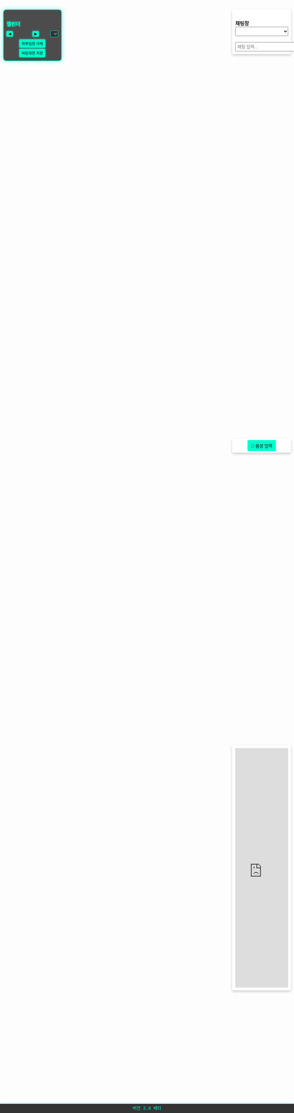 <!DOCTYPE html>
<html lang="ko">
<head>
  <meta charset="UTF-8" />
  <meta name="viewport" content="width=device-width, initial-scale=1.0"/>
  <title>3D 캐릭터 HUD, 캘린더, 음성 채팅 & 말풍선</title>
  <style>
    * { margin: 0; padding: 0; box-sizing: border-box; }
    html, body { height: 100%; font-family: 'Courier New', monospace; overflow: hidden; }
    #right-hud { position: fixed; top: 10%; right: 1%; width: 20%; padding: 1%; background: rgba(255,255,255,0.8); border-radius: 5px; box-shadow: 0 4px 8px rgba(0,0,0,0.2); z-index: 20; }
    #region-select { width: 100%; padding: 5px; font-size: 14px; margin-bottom: 10px; }
    #chat-log { display: none; height: 100px; overflow-y: scroll; border: 1px solid #ccc; padding: 5px; margin-top: 10px; border-radius: 3px; background: #fff; }
    #chat-input-area { display: flex; margin-top: 10px; }
    #chat-input { flex: 1; padding: 5px; font-size: 14px; }
    #hud-6 { position: fixed; top: 45%; right: 1%; width: 20%; padding: 5px; background: rgba(255,255,255,0.95); border-radius: 5px; box-shadow: 0 4px 8px rgba(0,0,0,0.2); z-index: 25; text-align: center; }
    #hud-6 button { padding: 8px 12px; font-size: 14px; border: none; border-radius: 4px; background: #00ffcc; color: #000; cursor: pointer; transition: background 0.3s; }
    #hud-6 button:hover { background: #00cc99; }
    #left-hud { position: fixed; top: 10%; left: 1%; width: 20%; padding: 1%; background: rgba(0, 0, 0, 0.7); border: 2px solid #00ffcc; border-radius: 10px; box-shadow: 0 0 15px rgba(0,255,204,0.5); z-index: 20; max-height: 80vh; overflow-y: auto; color: #00ffcc; }
    #left-hud h3 { margin-bottom: 5px; text-shadow: 0 0 5px #00ffcc; }
    #calendar-container { margin-top: 10px; }
    #calendar-header { display: flex; align-items: center; justify-content: space-between; margin-bottom: 5px; }
    #calendar-header button { padding: 2px 6px; font-size: 12px; cursor: pointer; background: #00ffcc; color: #000; border: none; border-radius: 3px; box-shadow: 0 0 5px #00ffcc; transition: all 0.3s; }
    #calendar-header button:hover { background: #00cc99; box-shadow: 0 0 10px #00ffcc; }
    #month-year-label { font-weight: bold; font-size: 14px; text-shadow: 0 0 5px #00ffcc; }
    #year-select { font-size: 12px; padding: 2px; margin-left: 5px; background: #333; color: #00ffcc; border: 1px solid #00ffcc; border-radius: 3px; }
    #calendar-actions { margin-top: 5px; text-align: center; }
    #calendar-actions button { margin: 2px; padding: 5px 8px; font-size: 12px; cursor: pointer; background: #00ffcc; color: #000; border: none; border-radius: 3px; box-shadow: 0 0 5px #00ffcc; transition: all 0.3s; }
    #calendar-actions button:hover { background: #00cc99; box-shadow: 0 0 10px #00ffcc; }
    #calendar-grid { display: grid; grid-template-columns: repeat(7, 1fr); gap: 2px; }
    #calendar-grid div { background: rgba(255,255,255,0.1); border: 1px solid #00ffcc; border-radius: 4px; min-height: 25px; font-size: 10px; padding: 2px; position: relative; cursor: pointer; transition: all 0.3s; }
    #calendar-grid div:hover { background: rgba(0,255,204,0.3); box-shadow: 0 0 5px #00ffcc; }
    .day-number { position: absolute; top: 2px; left: 2px; font-weight: bold; font-size: 10px; color: #00ffcc; text-shadow: 0 0 3px #00ffcc; }
    .event { margin-top: 14px; font-size: 8px; color: #00ffcc; overflow: hidden; text-overflow: ellipsis; white-space: nowrap; text-shadow: 0 0 3px #00ffcc; }
    #hud-7 { position: fixed; bottom: 0; left: 0; width: 100%; height: 30px; background: rgba(0, 0, 0, 0.8); color: #00ffcc; text-align: center; line-height: 30px; font-size: 14px; z-index: 50; box-shadow: 0 -2px 5px rgba(0,255,204,0.3); }
    #canvas { position: fixed; top: 0; left: 0; width: 100%; height: 100%; z-index: 1; display: block; }
    #speech-bubble { position: fixed; background: white; padding: 5px 10px; border-radius: 10px; font-size: 12px; display: none; z-index: 30; white-space: pre-line; pointer-events: none; box-shadow: 0 2px 5px rgba(0,0,0,0.2); }
    #hud-3 { position: fixed; top: 70%; right: 1%; width: 20%; height: 20%; padding: 1%; background: rgba(255,255,255,0.9); border-radius: 5px; box-shadow: 0 4px 8px rgba(0,0,0,0.2); z-index: 20; overflow: hidden; }
    @media (max-width: 480px) { #right-hud, #left-hud, #hud-3, #hud-6 { width: 90%; left: 5%; right: 5%; top: 5%; } }
  </style>
  <script src="https://cdnjs.cloudflare.com/ajax/libs/three.js/r134/three.min.js"></script>
  <script>
    /* 전역 키워드 객체 */
    const KEYWORDS = {
      greetings: ["안녕", "안녕하세요", "안녕 하세", "안녕하시오", "안녕한갑네"],
      sleep: ["잘자", "좋은꿈", "좋은 꿈", "잘자요", "잘자시게", "잘자리요", "잘자라니께"],
      youtube: ["유튜브", "유트브", "유튜브알려줘", "유튭", "유튜브랑", "유튜브나와줘"],
      twitter: ["트위터", "트위터 보여주게", "트위터 틔위터검색", "트위터보여", "트위터보여줘봐"],
      naver: ["네이버", "네이버 보여줘", "네이버 보여주게", "네이버 검색"],
      weather: ["날씨알려줘", "날씨알려주게", "날씨좀알려줘", "날씨 알려줘", "날씨 좀 알려줘", "날씨 어때", "날씨 맑아"],
      calendar: ["일정 알려줐"],
      time: ["시간 알려줘"],
      map: ["지도 보여줘", "교통정보"],
      delete: ["하루일정 삭제", "하루일과 삭제해줘", "하루일과", "하루일저", "하루 일관"],
      instagram: ["인스타", "인스타 보여줘", "인스타 나오게", "인스타 검색", "인스타그램"]
    };

    /* 전역 변수 */
    document.addEventListener("contextmenu", event => event.preventDefault());
    let blockUntil = 0;
    let currentCity = "서울";
    let currentWeather = "";
    const weatherKey = "2caa7fa4a66f2f8d150f1da93d306261";
    const regionMap = {
      "서울": "Seoul", "인천": "Incheon", "수원": "Suwon", "고양": "Goyang", "성남": "Seongnam",
      "용인": "Yongin", "부천": "Bucheon", "안양": "Anyang", "의정부": "Uijeongbu", "광명": "Gwangmyeong",
      "안산": "Ansan", "파주": "Paju", "부산": "Busan", "대구": "Daegu", "광주": "Gwangju",
      "대전": "Daejeon", "울산": "Ulsan", "제주": "Jeju", "전주": "Jeonju", "청주": "Cheongju",
      "포항": "Pohang", "여수": "Yeosu", "김해": "Gimhae"
    };
    const regionList = Object.keys(regionMap);

    document.addEventListener("copy", function(e) {
      e.preventDefault();
      let selectedText = window.getSelection().toString();
      selectedText = selectedText.replace(/2caa7fa4a66f2f8d150f1da93d306261/g, "HIDDEN");
      e.clipboardData.setData("text/plain", selectedText);
      if (Date.now() < blockUntil) return;
      blockUntil = Date.now() + 3600000;
      showSpeechBubbleInChunks("1시간동안 차단됩니다.");
    });

    /* 기억 학습 데이터 저장소 */
    const memoryStorage = {
      save: function(key, value) { localStorage.setItem(key, JSON.stringify(value)); },
      load: function(key) { const data = localStorage.getItem(key); return data ? JSON.parse(data) : null; }
    };

    /* 감정 분석 및 동적 응답 생성 */
    const sentimentAnalysis = {
      positive: {
        keywords: ["좋아", "행복", "기쁘", "즐거", "최고", "신나", "감사", "만족", "뿌듯", "자랑", "성공", "흥미", "사랑", "기대", "희망"],
        subjects: ["오늘 날씨가", "주인님 기분이", "지금 분위기가", "최근 일정이", "요즘 관심사가"],
        adjectives: ["매우 좋은", "활기찬", "매우 흥미로운", "기분 좋은", "즐거운", "특별한", "흥미진진한", "기대되는", "신나는", "행복한"],
        endings: ["것 같아요!", "느낌이에요.", "상태이신 것 같네요.", "모습이에요!", "기분이 들어요!"]
      },
      negative: {
        keywords: ["슬프", "우울", "짜증", "화나", "피곤", "실망", "걱정", "불안", "힘들", "지치", "고민", "후회", "미안", "아프", "괴롭"],
        subjects: ["오늘 날씨가", "주인님 기분이", "지금 분위기가", "최근 일정이", "요즘 건강 상태가"],
        adjectives: ["조금 피곤한", "다소 우울한 BLOK", "상당히 복잡한", "약간 긴장된", "놀라운"],
        endings: ["상황입니다.", "분위기네요.", "상태입니다!", "시기인 것 같아요.", "하루예요."]
      },
      neutral: {
        keywords: ["뭐해", "무엇을", "오늘", "지금", "어떻게", "어떤", "무슨", "왜", "누구", "어디"],
        subjects: ["오늘 날씨가", "지금 분위기가", "요즘 관심사가", "생활 리듬이", "음악 취향이"],
        adjectives: ["안정된", "새로운", "평온한", "편안한", "신기한", "색다른", "감성적인", "낭만적인", "여유로운", "유익한"],
        endings: ["분위기가 느껴져요.", "시간이에요!", "타이밍이 좋네요.", "순간이네요!", "하루를 보내고 계시네요."]
      }
    };

    /* 동적 응답 생성 함수 */
    const activeSpeech = (sentiment) => {
      const { subjects, adjectives, endings } = sentimentAnalysis[sentiment];
      const randomChoice = arr => arr[Math.floor(Math.random() * arr.length)];
      return `${randomChoice(subjects)} ${randomChoice(adjectives)} ${randomChoice(endings)}`;
    };

    /* NLP 처리 함수 */
    function processNLP(input) {
      const lowerInput = input.toLowerCase();
      let detectedSentiment = null;

      for (let sentiment in sentimentAnalysis) {
        if (sentimentAnalysis[sentiment].keywords.some(keyword => lowerInput.includes(keyword))) {
          detectedSentiment = sentiment;
          break;
        }
      }

      if (detectedSentiment) {
        return activeSpeech(detectedSentiment);
      }
      return null; // 감정이 감지되지 않으면 기본 로직으로 넘어감
    }

    /* 음성 출력 함수 */
    function speakText(text) {
      const utterance = new SpeechSynthesisUtterance(text);
      utterance.lang = "ko-KR";
      utterance.volume = 1;
      utterance.rate = 1;
      utterance.pitch = 1;
      window.speechSynthesis.speak(utterance);
    }

    /* 캘린더 및 파일 저장 함수들 */
    function saveFile() {
      const content = "파일 저장 완료";
      const filename = "saved_file.txt";
      const blob = new Blob([content], { type: "text/plain;charset=utf-8" });
      const link = document.createElement("a");
      link.href = URL.createObjectURL(blob);
      link.download = filename;
      document.body.appendChild(link);
      link.click();
      document.body.removeChild(link);
    }

    function saveCalendar() {
      const daysInMonth = new Date(currentYear, currentMonth + 1, 0).getDate();
      const calendarData = {};
      for (let d = 1; d <= daysInMonth; d++) {
        const eventDiv = document.getElementById(`event-${currentYear}-${currentMonth + 1}-${d}`);
        if (eventDiv && eventDiv.textContent.trim() !== "") {
          calendarData[`${currentYear}-${currentMonth + 1}-${d}`] = eventDiv.textContent;
        }
      }
      const dataStr = "data:text/json;charset=utf-8," + encodeURIComponent(JSON.stringify(calendarData, null, 2));
      const dlAnchorElem = document.createElement("a");
      dlAnchorElem.setAttribute("href", dataStr);
      dlAnchorElem.setAttribute("download", "calendar_events.json");
      dlAnchorElem.style.display = "none";
      document.body.appendChild(dlAnchorElem);
      dlAnchorElem.click();
      document.body.removeChild(dlAnchorElem);
    }

    function deleteCalendarEvent(day) {
      const eventDiv = document.getElementById(`event-${currentYear}-${currentMonth + 1}-${day}`);
      if (eventDiv) {
        eventDiv.textContent = "";
        const calendarData = JSON.parse(localStorage.getItem("calendarEvents") || "{}");
        delete calendarData[`${currentYear}-${currentMonth + 1}-${day}`];
        localStorage.setItem("calendarEvents", JSON.stringify(calendarData));
        return `${currentYear}-${currentMonth + 1}-${day} 일정이 삭제되었습니다.`;
      } else {
        return "해당 날짜에 일정이 없습니다.";
      }
    }

    function getCalendarEvents(dateStr = null) {
      const calendarData = JSON.parse(localStorage.getItem("calendarEvents") || "{}");
      if (!Object.keys(calendarData).length) {
        return "저장된 일정이 없습니다. 먼저 캘린더를 저장해주세요.";
      }
      if (dateStr) {
        if (calendarData[dateStr]) {
          return `${dateStr}의 일정: ${calendarData[dateStr]}`;
        } else {
          return `${dateStr}에는 일정이 없습니다.`;
        }
      } else {
        const currentMonthStr = `${currentYear}-${currentMonth + 1}`;
        let events = [];
        for (let key in calendarData) {
          if (key.startsWith(currentMonthStr)) {
            events.push(`${key}: ${calendarData[key]}`);
          }
        }
        if (events.length) {
          return `현재 월(${currentMonthStr})의 일정:\n${events.join("\n")}`;
        } else {
          return `현재 월(${currentMonthStr})에는 일정이 없습니다.`;
        }
      }
    }

    function updateMap() {
      const englishCity = regionMap[currentCity] || "Seoul";
      document.getElementById("map-iframe").src = `https://www.google.com/maps?q=${encodeURIComponent(englishCity)}&output=embed`;
    }

    async function getWeather() {
      try {
        const englishCity = regionMap[currentCity] || "Seoul";
        const url = `https://api.openweathermap.org/data/2.5/weather?q=${encodeURIComponent(englishCity)}&appid=${weatherKey}&units=metric&lang=kr`;
        const res = await fetch(url);
        if (!res.ok) throw new Error("날씨 API 호출 실패");
        const data = await res.json();
        currentWeather = data.weather[0].description;
        const message = `오늘 ${currentCity}의 날씨는 ${data.weather[0].description}이고, 기온은 ${data.main.temp}°C입니다.`;
        return { message };
      } catch (error) {
        console.error(error);
        currentWeather = "";
        return { message: "날씨 정보를 가져오는데 실패했습니다." };
      }
    }

    function updateWeatherEffects() {
      if (!currentWeather) return;
      if (currentWeather.includes("비") || currentWeather.includes("소나기")) {
        rainGroup.visible = true;
        cloudRainGroup.visible = true;
      } else {
        rainGroup.visible = false;
        cloudRainGroup.visible = false;
      }
      if (currentWeather.includes("구름") || currentWeather.includes("흐림")) {
        houseCloudGroup.visible = true;
      } else {
        houseCloudGroup.visible = false;
      }
    }

    function updateLightning() {
      if (currentWeather.includes("번개") || currentWeather.includes("뇌우")) {
        if (Math.random() < 0.001) {
          lightningLight.intensity = 5;
          setTimeout(() => { lightningLight.intensity = 0; }, 100);
        }
      }
    }

    async function updateWeatherAndEffects(sendMessage = true) {
      const weatherData = await getWeather();
      if (sendMessage) {
        showSpeechBubbleInChunks(weatherData.message);
      }
      updateWeatherEffects();
    }

    function changeRegion(value) {
      currentCity = value;
      updateMap();
      updateWeatherAndEffects();
      const englishCity = regionMap[currentCity] || "Seoul";
      const message = `지역이 ${currentCity} (${englishCity})로 변경되었습니다.`;
      showSpeechBubbleInChunks(message);
    }

    function startSpeechRecognition() {
      if (!('webkitSpeechRecognition' in window)) {
        alert("이 브라우저는 음성 인식을 지원하지 않습니다.");
        return;
      }
      const recognition = new webkitSpeechRecognition();
      recognition.lang = "ko-KR";
      recognition.interimResults = false;
      recognition.maxAlternatives = 1;
      recognition.start();
      recognition.onresult = function(event) {
        const transcript = event.results[0][0].transcript.trim();
        document.getElementById("chat-input").value = transcript;
        sendChat();
      };
      recognition.onerror = function(event) {
        console.error("음성 인식 오류:", event.error);
      };
    }

    async function sendChat() {
      const inputEl = document.getElementById("chat-input");
      const input = inputEl.value.trim();
      if (Date.now() < blockUntil) {
        showSpeechBubbleInChunks("1시간동안 차단됩니다.");
        inputEl.value = "";
        return;
      }
      if (!input) return;
      let response = "";
      const lowerInput = input.toLowerCase();

      // NLP 처리 먼저 시도
      const nlpResponse = processNLP(input);
      if (nlpResponse) {
        response = nlpResponse;
      }

      // 기존 로직 (NLP에서 응답이 없을 경우)
      if (!response) {
        if (lowerInput.includes("파일 저장해줘") || lowerInput.includes("캘린더 저장해줘")) {
          saveCalendar();
          speakText("캘린더를 저장했습니다.");
          inputEl.value = "";
          return;
        }
        if (lowerInput.startsWith("지역 ")) {
          const newCity = lowerInput.replace("지역", "").trim();
          if (newCity) {
            if (regionList.includes(newCity)) {
              currentCity = newCity;
              document.getElementById("region-select").value = newCity;
              response = `좋아요, 지역을 ${newCity}(으)로 변경할게요!`;
              updateMap();
              await updateWeatherAndEffects();
            } else {
              response = "죄송해요, 그 지역은 지원하지 않아요. 드롭다운 메뉴에서 선택해주세요.";
            }
          } else {
            response = "변경할 지역을 입력해 주세요.";
          }
        } else if (regionList.includes(input)) {
          currentCity = input;
          document.getElementById("region-select").value = input;
          response = `좋아요, 지역을 ${input}(으)로 변경할게요!`;
          updateMap();
          await updateWeatherAndEffects();
        }
        if (!response && KEYWORDS.delete.some(keyword => lowerInput.includes(keyword))) {
          const dayStr = prompt("삭제할 하루일정의 날짜(일)를 입력하세요 (예: 15):");
          if (dayStr) {
            const dayNum = parseInt(dayStr);
            response = deleteCalendarEvent(dayNum);
          } else {
            response = "삭제할 날짜를 입력하지 않으셨습니다.";
          }
        }
        if (!response && KEYWORDS.youtube.some(keyword => lowerInput.includes(keyword))) {
          response = "유튜브를 보여드릴게요! 잠시만 기다려 주세요.";
          showSpeechBubbleInChunks(response);
          setTimeout(() => {
            document.getElementById("map-iframe").src = "https://www.youtube.com/embed/";
          }, 2000);
          inputEl.value = "";
          return;
        }
        if (!response && KEYWORDS.twitter.some(keyword => lowerInput.includes(keyword))) {
          response = "트위터(현재 X)를 보여드릴게요! 잠시만 기다려 주세요.";
          showSpeechBubbleInChunks(response);
          setTimeout(() => {
            document.getElementById("map-iframe").src = "https://x.com/login?lang=ko";
          }, 2000);
          inputEl.value = "";
          return;
        }
        if (!response && KEYWORDS.naver.some(keyword => lowerInput.includes(keyword))) {
          response = "네이버를 보여드릴게요! 잠시만 기다려 주세요.";
          showSpeechBubbleInChunks(response);
          setTimeout(() => {
            document.getElementById("map-iframe").src = "https://m.naver.com/";
          }, 2000);
          inputEl.value = "";
          return;
        }
        if (!response && KEYWORDS.greetings.some(keyword => lowerInput.includes(keyword))) {
          response = "안녕하세요! 만나서 반갑습니다. 오늘 하루 어떠셨나요?";
        }
        if (!response && KEYWORDS.sleep.some(keyword => lowerInput.includes(keyword))) {
          response = "편안한 밤 되세요, 좋은 꿈 꾸세요~";
        }
        if (!response && KEYWORDS.weather.some(keyword => lowerInput.includes(keyword))) {
          await updateWeatherAndEffects();
          inputEl.value = "";
          return;
        }
        if (!response && lowerInput.includes("일정") && lowerInput.includes("알려줘")) {
          const dateMatch = input.match(/\d{4}-\d{1,2}-\d{1,2}/);
          if (dateMatch) {
            const dateStr = dateMatch[0];
            response = getCalendarEvents(dateStr);
          } else {
            response = getCalendarEvents();
          }
        }
        if (!response && KEYWORDS.time.some(keyword => lowerInput.includes(keyword))) {
          const now = new Date();
          const hours = now.getHours();
          const minutes = now.getMinutes();
          response = `현재 시간은 ${hours}시 ${minutes}분입니다.`;
        }
        if (!response && KEYWORDS.map.some(keyword => lowerInput.includes(keyword))) {
          response = "지도를 보여드릴게요!";
          showSpeechBubbleInChunks(response);
          setTimeout(() => {
            document.getElementById("map-iframe").src = "https://www.google.com/maps";
          }, 2000);
          inputEl.value = "";
          return;
        }
        if (!response && KEYWORDS.instagram.some(keyword => lowerInput.includes(keyword))) {
          response = "인스타그램을 보여드릴게요! 잠시만 기다려 주세요.";
          showSpeechBubbleInChunks(response);
          setTimeout(() => {
            document.getElementById("map-iframe").src = "https://www.instagram.com/";
          }, 2000);
          inputEl.value = "";
          return;
        }
        if (!response) {
          response = activeSpeech("neutral"); // 감정이 없으면 중립 응답
        }
      }

      memoryStorage.save('lastInput', input);
      memoryStorage.save('lastResponse', response);
      showSpeechBubbleInChunks(response);
      inputEl.value = "";
    }

    function showSpeechBubbleInChunks(text, chunkSize = 15, delay = 3000) {
      const bubble = document.getElementById("speech-bubble");
      const chunks = [];
      for (let i = 0; i < text.length; i += chunkSize) {
        chunks.push(text.slice(i, i + chunkSize));
      }
      let index = 0;
      function showNextChunk() {
        if (index < chunks.length) {
          bubble.textContent = chunks[index];
          bubble.style.display = "block";
          speakText(chunks[index]);
          index++;
          setTimeout(showNextChunk, delay);
        } else {
          setTimeout(() => { bubble.style.display = "none"; }, 3000);
        }
      }
      showNextChunk();
    }

    window.addEventListener("DOMContentLoaded", function() {
      const chatInput = document.getElementById("chat-input");
      chatInput.setAttribute("list", "chat-keywords");
      const autoCompleteList = document.createElement("datalist");
      autoCompleteList.id = "chat-keywords";
      const allKeywords = Object.values(KEYWORDS).flat();
      allKeywords.forEach(kw => {
        const option = document.createElement("option");
        option.value = kw;
        autoCompleteList.appendChild(option);
      });
      document.body.appendChild(autoCompleteList);
      document.getElementById("chat-input").addEventListener("keydown", function(e) {
        if (e.key === "Enter") sendChat();
      });
      const regionSelect = document.getElementById("region-select");
      regionList.forEach(region => {
        const option = document.createElement("option");
        option.value = region;
        option.textContent = `${region} (${regionMap[region]})`;
        if (region === currentCity) option.selected = true;
        regionSelect.appendChild(option);
      });
    });

    window.addEventListener("resize", function() {
      camera.aspect = window.innerWidth / window.innerHeight;
      camera.updateProjectionMatrix();
      renderer.setSize(window.innerWidth, window.innerHeight);
    });

    window.addEventListener("load", async () => {
      initCalendar();
      updateMap();
      await updateWeatherAndEffects();
      const lastInput = memoryStorage.load('lastInput');
      const lastResponse = memoryStorage.load('lastResponse');
      if (lastInput && lastResponse) {
        showSpeechBubbleInChunks(`이전에 "${lastInput}"라고 하셨고, 제가 "${lastResponse}"라고 답했었죠. 다시 이야기 시작해볼까요?`);
      }
    });
  </script>
</head>
<body>
  <div id="right-hud">
    <h3>채팅창</h3>
    <select id="region-select" onchange="changeRegion(this.value)">
      <option value="" disabled>지역 선택</option>
    </select>
    <div id="chat-log"></div>
    <div id="chat-input-area">
      <input type="text" id="chat-input" placeholder="채팅 입력..." />
    </div>
  </div>
  <div id="hud-6">
    <button onclick="startSpeechRecognition()">🎤 음성 입력</button>
  </div>
  <div id="hud-3">
    <iframe id="map-iframe" src="https://www.google.com/maps?q=Seoul&output=embed" frameborder="0" style="width:100%; height:100%; border:0;" allowfullscreen></iframe>
  </div>
  <div id="left-hud">
    <h3>캘린더</h3>
    <div id="calendar-container">
      <div id="calendar-header">
        <button id="prev-month">◀</button>
        <span id="month-year-label"></span>
        <button id="next-month">▶</button>
        <select id="year-select"></select>
      </div>
      <div id="calendar-actions">
        <button id="delete-day-event">하루일정 삭제</button>
        <button id="save-calendar">바탕화면 저장</button>
      </div>
      <div id="calendar-grid"></div>
    </div>
  </div>
  <div id="speech-bubble"></div>
  <div id="hud-7">버전 2.0 베타</div>
  <canvas id="canvas"></canvas>
  <script>
    const scene = new THREE.Scene();
    const camera = new THREE.PerspectiveCamera(75, window.innerWidth / window.innerHeight, 0.1, 1000);
    const renderer = new THREE.WebGLRenderer({ canvas: document.getElementById("canvas"), alpha: true });
    renderer.setSize(window.innerWidth, window.innerHeight);
    camera.position.set(5, 5, 10);
    camera.lookAt(0, 0, 0);

    const directionalLight = new THREE.DirectionalLight(0xffffff, 1);
    directionalLight.position.set(5, 10, 7).normalize();
    scene.add(directionalLight);
    scene.add(new THREE.AmbientLight(0x333333));

    const sunMaterial = new THREE.MeshStandardMaterial({ color: 0xffcc00, emissive: 0xff9900, transparent: true, opacity: 0 });
    const sun = new THREE.Mesh(new THREE.SphereGeometry(1.5, 64, 64), sunMaterial);
    scene.add(sun);

    const moonMaterial = new THREE.MeshStandardMaterial({ color: 0xcccccc, emissive: 0x222222, transparent: true, opacity: 1 });
    const moon = new THREE.Mesh(new THREE.SphereGeometry(1.2, 64, 64), moonMaterial);
    scene.add(moon);

    const stars = [], fireflies = [];
    for (let i = 0; i < 200; i++) {
      const star = new THREE.Mesh(new THREE.SphereGeometry(0.03, 8, 8), new THREE.MeshBasicMaterial({ color: 0xffffff }));
      star.position.set((Math.random() - 0.5) * 100, (Math.random() - 0.5) * 60, -20);
      scene.add(star);
      stars.push(star);
    }
    for (let i = 0; i < 60; i++) {
      const firefly = new THREE.Mesh(new THREE.SphereGeometry(0.05, 8, 8), new THREE.MeshBasicMaterial({ color: 0xffff99 }));
      firefly.position.set((Math.random() - 0.5) * 40, (Math.random() - 0.5) * 20, -10);
      scene.add(firefly);
      fireflies.push(firefly);
    }

    const floorGeometry = new THREE.PlaneGeometry(400, 400, 128, 128);
    const floorMaterial = new THREE.MeshStandardMaterial({ color: 0x808080, roughness: 1, metalness: 0 });
    const floor = new THREE.Mesh(floorGeometry, floorMaterial);
    floor.rotation.x = -Math.PI / 2;
    floor.position.y = -2;
    scene.add(floor);

    const backgroundGroup = new THREE.Group();
    scene.add(backgroundGroup);

    function createBuilding(width, height, depth, color) {
      const buildingGroup = new THREE.Group();
      const geometry = new THREE.BoxGeometry(width, height, depth);
      const material = new THREE.MeshStandardMaterial({ color: color, roughness: 0.7, metalness: 0.1 });
      const building = new THREE.Mesh(geometry, material);
      buildingGroup.add(building);
      const windowMat = new THREE.MeshStandardMaterial({ color: 0x87CEEB });
      for (let y = 3; y < height - 1; y += 2) {
        for (let x = -width / 2 + 0.5; x < width / 2; x += 1) {
          const window = new THREE.Mesh(new THREE.BoxGeometry(0.4, 0.8, 0.1), windowMat);
          window.position.set(x, y - height / 2, depth / 2 + 0.01);
          buildingGroup.add(window);
        }
      }
      const doorMat = new THREE.MeshStandardMaterial({ color: 0x8B4513 });
      const door = new THREE.Mesh(new THREE.BoxGeometry(1, 2, 0.1), doorMat);
      door.position.set(0, -height / 2 + 1, depth / 2 + 0.01);
      buildingGroup.add(door);
      return buildingGroup;
    }

    function createHouse(width, height, depth, baseColor, roofColor) {
      const houseGroup = new THREE.Group();
      const base = new THREE.Mesh(new THREE.BoxGeometry(width, height, depth), new THREE.MeshStandardMaterial({ color: baseColor, roughness: 0.8 }));
      base.position.y = -2 + height / 2;
      houseGroup.add(base);
      const roof = new THREE.Mesh(new THREE.ConeGeometry(width * 0.8, height * 0.6, 4), new THREE.MeshStandardMaterial({ color: roofColor, roughness: 0.8 }));
      roof.position.y = -2 + height + (height * 0.6) / 2;
      roof.rotation.y = Math.PI / 4;
      houseGroup.add(roof);
      const windowMat = new THREE.MeshStandardMaterial({ color: 0xFFFFE0 });
      const window1 = new THREE.Mesh(new THREE.BoxGeometry(0.8, 0.8, 0.1), windowMat);
      window1.position.set(-width / 4, -2 + height / 2, depth / 2 + 0.01);
      const window2 = new THREE.Mesh(new THREE.BoxGeometry(0.8, 0.8, 0.1), windowMat);
      window2.position.set(width / 4, -2 + height / 2, depth / 2 + 0.01);
      houseGroup.add(window1, window2);
      const doorMat = new THREE.MeshStandardMaterial({ color: 0x8B4513 });
      const door = new THREE.Mesh(new THREE.BoxGeometry(1, 1.5, 0.1), doorMat);
      door.position.set(0, -2 + height / 4, depth / 2 + 0.01);
      houseGroup.add(door);
      return houseGroup;
    }

    for (let i = 0; i < 20; i++) {
      const width = Math.random() * 4 + 4;
      const height = Math.random() * 20 + 20;
      const depth = Math.random() * 4 + 4;
      const building = createBuilding(width, height, depth, 0x555555);
      const col = i % 10;
      const row = Math.floor(i / 10);
      const x = -50 + col * 10;
      const z = -30 - row * 20;
      building.position.set(x, -2 + height / 2, z);
      backgroundGroup.add(building);
    }

    for (let i = 0; i < 10; i++) {
      const width = Math.random() * 4 + 6;
      const height = Math.random() * 4 + 6;
      const depth = Math.random() * 4 + 6;
      const house = createHouse(width, height, depth, 0xa0522d, 0x8b0000);
      const x = -40 + i * 10;
      const z = -10;
      house.position.set(x, 0, z);
      backgroundGroup.add(house);
    }

    function createStreetlight() {
      const lightGroup = new THREE.Group();
      const pole = new THREE.Mesh(new THREE.CylinderGeometry(0.1, 0.1, 4, 8), new THREE.MeshBasicMaterial({ color: 0x333333 }));
      pole.position.y = 2;
      lightGroup.add(pole);
      const lamp = new THREE.Mesh(new THREE.SphereGeometry(0.2, 8, 8), new THREE.MeshBasicMaterial({ color: 0xffcc00 }));
      lamp.position.y = 4.2;
      lightGroup.add(lamp);
      const lampLight = new THREE.PointLight(0xffcc00, 1, 10);
      lampLight.position.set(0, 4.2, 0);
      lightGroup.add(lampLight);
      return lightGroup;
    }

    const characterStreetlight = createStreetlight();
    characterStreetlight.position.set(1, -2, 0);
    scene.add(characterStreetlight);

    let rainGroup = new THREE.Group();
    scene.add(rainGroup);

    function initRain() {
      const rainCount = 2000;
      const rainGeometry = new THREE.BufferGeometry();
      const positions = new Float32Array(rainCount * 3);
      for (let i = 0; i < rainCount; i++) {
        positions[i * 3] = Math.random() * 200 - 100;
        positions[i * 3 + 1] = Math.random() * 100;
        positions[i * 3 + 2] = Math.random() * 200 - 100;
      }
      rainGeometry.setAttribute("position", new THREE.BufferAttribute(positions, 3));
      const rainMaterial = new THREE.PointsMaterial({ color: 0xaaaaee, size: 0.1, transparent: true, opacity: 0.6 });
      const rainParticles = new THREE.Points(rainGeometry, rainMaterial);
      rainGroup.add(rainParticles);
    }
    initRain();
    rainGroup.visible = false;

    let houseCloudGroup = new THREE.Group();
    scene.add(houseCloudGroup);

    function createHouseCloud() {
      const cloud = new THREE.Group();
      const cloudMat = new THREE.MeshLambertMaterial({ color: 0xffffff, transparent: true, opacity: 0.9 });
      const sphere1 = new THREE.Mesh(new THREE.SphereGeometry(0.5, 32, 32), cloudMat);
      sphere1.position.set(0, 0, 0);
      const sphere2 = new THREE.Mesh(new THREE.SphereGeometry(0.4, 32, 32), cloudMat);
      sphere2.position.set(0.6, 0.2, 0);
      const sphere3 = new THREE.Mesh(new THREE.SphereGeometry(0.5, 32, 32), cloudMat);
      sphere3.position.set(-0.6, 0.1, 0);
      cloud.add(sphere1, sphere2, sphere3);
      cloud.scale.set(2, 2, 2);
      cloud.userData.initialPos = cloud.position.clone();
      return cloud;
    }

    const singleCloud = createHouseCloud();
    houseCloudGroup.add(singleCloud);
    houseCloudGroup.position.set(0, 2, 0);

    let cloudRainGroup = new THREE.Group();

    function initCloudRain() {
      const cloudRainCount = 100;
      const geometry = new THREE.BufferGeometry();
      const positions = new Float32Array(cloudRainCount * 3);
      for (let i = 0; i < cloudRainCount; i++) {
        positions[i * 3] = (Math.random() - 0.5) * 1.5;
        positions[i * 3 + 1] = Math.random() * 0.2;
        positions[i * 3 + 2] = (Math.random() - 0.5) * 1.5;
      }
      geometry.setAttribute("position", new THREE.BufferAttribute(positions, 3));
      const material = new THREE.PointsMaterial({ color: 0xaaaaee, size: 0.05, transparent: true, opacity: 0.8 });
      const particles = new THREE.Points(geometry, material);
      cloudRainGroup.add(particles);
    }
    initCloudRain();
    cloudRainGroup.visible = false;
    houseCloudGroup.add(cloudRainGroup);

    function updateHouseClouds() {
      const headWorldPos = new THREE.Vector3();
      head.getWorldPosition(headWorldPos);
      houseCloudGroup.position.x = headWorldPos.x + Math.sin(Date.now() * 0.001) * 1;
      houseCloudGroup.position.y = headWorldPos.y + 2.5;
      houseCloudGroup.position.z = headWorldPos.z;
    }

    let lightningLight = new THREE.PointLight(0xffffff, 0, 500);
    lightningLight.position.set(0, 50, 0);
    scene.add(lightningLight);

    const characterGroup = new THREE.Group();
    const charBody = new THREE.Mesh(new THREE.BoxGeometry(1, 1.5, 0.5), new THREE.MeshStandardMaterial({ color: 0x00cc66 }));
    const head = new THREE.Mesh(new THREE.SphereGeometry(0.5, 32, 32), new THREE.MeshStandardMaterial({ color: 0xffcc66 }));
    head.position.y = 1.2;
    const eyeMat = new THREE.MeshBasicMaterial({ color: 0x000000 });
    const leftEye = new THREE.Mesh(new THREE.SphereGeometry(0.07, 16, 16), eyeMat);
    const rightEye = new THREE.Mesh(new THREE.SphereGeometry(0.07, 16, 16), eyeMat);
    leftEye.position.set(-0.2, 1.3, 0.45);
    rightEye.position.set(0.2, 1.3, 0.45);
    const mouth = new THREE.Mesh(new THREE.BoxGeometry(0.2, 0.05, 0.05), new THREE.MeshStandardMaterial({ color: 0xff3366 }));
    mouth.position.set(0, 1.1, 0.51);
    const leftBrow = new THREE.Mesh(new THREE.BoxGeometry(0.3, 0.05, 0.05), eyeMat);
    const rightBrow = new THREE.Mesh(new THREE.BoxGeometry(0.3, 0.05, 0.05), eyeMat);
    leftBrow.position.set(-0.2, 1.45, 0.45);
    rightBrow.position.set(0.2, 1.45, 0.45);
    const leftArm = new THREE.Mesh(new THREE.BoxGeometry(0.2, 1, 0.2), charBody.material);
    const rightArm = new THREE.Mesh(new THREE.BoxGeometry(0.2, 1, 0.2), charBody.material);
    leftArm.position.set(-0.7, 0.4, 0);
    rightArm.position.set(0.7, 0.4, 0);
    const legMat = new THREE.MeshStandardMaterial({ color: 0x3366cc });
    const leftLeg = new THREE.Mesh(new THREE.BoxGeometry(0.3, 1, 0.3), legMat);
    const rightLeg = new THREE.Mesh(new THREE.BoxGeometry(0.3, 1, 0.3), legMat);
    leftLeg.position.set(-0.35, -1, 0);
    rightLeg.position.set(0.35, -1, 0);
    characterGroup.add(charBody, head, leftEye, rightEye, mouth, leftBrow, rightBrow, leftArm, rightArm, leftLeg, rightLeg);
    characterGroup.position.y = -1;
    scene.add(characterGroup);
    const characterLight = new THREE.PointLight(0xffee88, 1, 15);
    scene.add(characterLight);

    function createTree() {
      const treeGroup = new THREE.Group();
      const trunk = new THREE.Mesh(new THREE.CylinderGeometry(0.2, 0.2, 2, 16), new THREE.MeshStandardMaterial({ color: 0x8B4513 }));
      trunk.position.y = -1;
      const foliage = new THREE.Mesh(new THREE.ConeGeometry(1, 3, 16), new THREE.MeshStandardMaterial({ color: 0x228B22 }));
      foliage.position.y = 0.5;
      treeGroup.add(trunk, foliage);
      return treeGroup;
    }

    for (let i = 0; i < 10; i++) {
      const tree = createTree();
      tree.position.set(-50 + i * 10, -2, -15);
      scene.add(tree);
    }

    function animate() {
      requestAnimationFrame(animate);
      const now = new Date();
      const headWorldPos = new THREE.Vector3();
      head.getWorldPosition(headWorldPos);
      const totalMin = now.getHours() * 60 + now.getMinutes();
      const angle = (totalMin / 1440) * Math.PI * 2;
      const radius = 3;
      const sunPos = new THREE.Vector3(headWorldPos.x + Math.cos(angle) * radius, headWorldPos.y + Math.sin(angle) * radius, headWorldPos.z);
      sun.position.copy(sunPos);
      const moonAngle = angle + Math.PI;
      const moonPos = new THREE.Vector3(headWorldPos.x + Math.cos(moonAngle) * radius, headWorldPos.y + Math.sin(moonAngle) * radius, headWorldPos.z);
      moon.position.copy(moonPos);
      const t = now.getHours() + now.getMinutes() / 60;
      let sunOpacity = 0, moonOpacity = 0;
      if (t < 6) { sunOpacity = 0; moonOpacity = 1; }
      else if (t < 7) { let factor = (t - 6); sunOpacity = factor; moonOpacity = 1 - factor; }
      else if (t < 17) { sunOpacity = 1; moonOpacity = 0; }
      else if (t < 18) { let factor = (t - 17); sunOpacity = 1 - factor; moonOpacity = factor; }
      else { sunOpacity = 0; moonOpacity = 1; }
      sun.material.opacity = sunOpacity;
      moon.material.opacity = moonOpacity;
      const isDay = (t >= 7 && t < 17);
      scene.background = new THREE.Color(isDay ? 0x87CEEB : 0x000033);
      stars.forEach(s => s.visible = !isDay);
      fireflies.forEach(f => f.visible = !isDay);
      characterStreetlight.traverse(child => {
        if (child instanceof THREE.PointLight) { child.intensity = isDay ? 0 : 1; }
      });
      characterLight.position.copy(characterGroup.position).add(new THREE.Vector3(0, 5, 0));
      characterLight.intensity = isDay ? 0 : 1;
      characterGroup.position.y = -1;
      characterGroup.rotation.x = 0;
      updateWeatherEffects();
      updateHouseClouds();
      updateLightning();
      characterStreetlight.position.set(characterGroup.position.x + 1, -2, characterGroup.position.z);
      updateBubblePosition();
      if (cloudRainGroup.visible) {
        const particles = cloudRainGroup.children[0];
        let positions = particles.geometry.attributes.position.array;
        for (let i = 0; i < positions.length; i += 3) {
          positions[i + 1] -= 0.02;
          if (positions[i + 1] < -0.3) {
            positions[i + 1] = Math.random() * 0.2;
          }
        }
        particles.geometry.attributes.position.needsUpdate = true;
      }
      renderer.render(scene, camera);
    }
    animate();

    let currentYear, currentMonth;
    function initCalendar() {
      const now = new Date();
      currentYear = now.getFullYear();
      currentMonth = now.getMonth();
      populateYearSelect();
      renderCalendar(currentYear, currentMonth);
      document.getElementById("prev-month").addEventListener("click", () => {
        currentMonth--;
        if (currentMonth < 0) { currentMonth = 11; currentYear--; }
        renderCalendar(currentYear, currentMonth);
      });
      document.getElementById("next-month").addEventListener("click", () => {
        currentMonth++;
        if (currentMonth > 11) { currentMonth = 0; currentYear++; }
        renderCalendar(currentYear, currentMonth);
      });
      document.getElementById("year-select").addEventListener("change", (e) => {
        currentYear = parseInt(e.target.value);
        renderCalendar(currentYear, currentMonth);
      });
      document.getElementById("delete-day-event").addEventListener("click", () => {
        const dayStr = prompt("삭제할 하루일정의 날짜(일)를 입력하세요 (예: 15):");
        if (dayStr) {
          const dayNum = parseInt(dayStr);
          const eventDiv = document.getElementById(`event-${currentYear}-${currentMonth + 1}-${dayNum}`);
          if (eventDiv) {
            eventDiv.textContent = "";
            const message = `${currentYear}-${currentMonth + 1}-${dayNum} 일정이 삭제되었습니다. 다시 입력할 수 있습니다.`;
            alert(message);
            speakText(message);
          }
        }
      });
      document.getElementById("save-calendar").addEventListener("click", () => {
        saveCalendar();
        speakText("캘린더를 바탕화면에 저장했습니다.");
      });
    }

    function populateYearSelect() {
      const yearSelect = document.getElementById("year-select");
      yearSelect.innerHTML = "";
      for (let y = 2020; y <= 2070; y++) {
        const option = document.createElement("option");
        option.value = y;
        option.textContent = y;
        if (y === currentYear) option.selected = true;
        yearSelect.appendChild(option);
      }
    }

    function renderCalendar(year, month) {
      const monthNames = ["1월", "2월", "3월", "4월", "5월", "6월", "7월", "8월", "9월", "10월", "11월", "12월"];
      document.getElementById("month-year-label").textContent = `${year}년 ${monthNames[month]}`;
      const grid = document.getElementById("calendar-grid");
      grid.innerHTML = "";
      const daysOfWeek = ["일", "월", "화", "수", "목", "금", "토"];
      daysOfWeek.forEach((day) => {
        const th = document.createElement("div");
        th.style.fontWeight = "bold";
        th.style.textAlign = "center";
        th.textContent = day;
        th.style.color = "#00ffcc";
        th.style.textShadow = "0 0 3px #00ffcc";
        grid.appendChild(th);
      });
      const firstDay = new Date(year, month, 1).getDay();
      const daysInMonth = new Date(year, month + 1, 0).getDate();
      for (let i = 0; i < firstDay; i++) {
        grid.appendChild(document.createElement("div"));
      }
      for (let d = 1; d <= daysInMonth; d++) {
        const cell = document.createElement("div");
        cell.innerHTML = `<div class="day-number">${d}</div>
                          <div class="event" id="event-${year}-${month + 1}-${d}"></div>`;
        cell.addEventListener("click", () => {
          const eventText = prompt(`${year}-${month + 1}-${d} 일정 입력:`);
          if (eventText) {
            const eventDiv = document.getElementById(`event-${year}-${month + 1}-${d}`);
            if (eventDiv.textContent) {
              eventDiv.textContent += "; " + eventText;
            } else {
              eventDiv.textContent = eventText;
            }
            speakText(`${year}-${month + 1}-${d}에 ${eventText} 일정을 추가했습니다.`);
          }
        });
        grid.appendChild(cell);
      }
    }

    function updateBubblePosition() {
      const bubble = document.getElementById("speech-bubble");
      const headWorldPos = new THREE.Vector3();
      head.getWorldPosition(headWorldPos);
      const screenPos = headWorldPos.project(camera);
      bubble.style.left = ((screenPos.x * 0.5 + 0.5) * window.innerWidth) + "px";
      bubble.style.top = ((1 - (screenPos.y * 0.5 + 0.5)) * window.innerHeight - 50) + "px";
    }
  </script>
</body>
</html>

